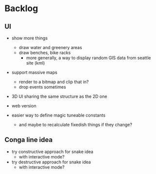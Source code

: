 # Backlog

## UI

- show more things
	- draw water and greenery areas
	- draw benches, bike racks
		- more generally, a way to display random GIS data from seattle site (kml)

- support massive maps
	- render to a bitmap and clip that in?
	- drop events sometimes

- 3D UI sharing the same structure as the 2D one

- web version

- easier way to define magic tuneable constants
	- and maybe to recalculate fixedish things if they change?

## Conga line idea

- try constructive approach for snake idea
	- with interactive mode?
- try destructive approach for snake idea
	- with interactive mode?
